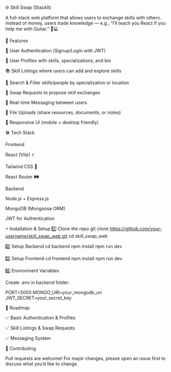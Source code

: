 🌐 Skill Swap (StackIt)

A full-stack web platform that allows users to exchange skills with others.
Instead of money, users trade knowledge — e.g., “I’ll teach you React if you help me with Guitar.” 🎸💻

🚀 Features

🔐 User Authentication (Signup/Login with JWT)

👤 User Profiles with skills, specializations, and bio

📚 Skill Listings where users can add and explore skills

🔎 Search & Filter skills/people by specialization or location

🔄 Swap Requests to propose skill exchanges

💬 Real-time Messaging between users

📂 File Uploads (share resources, documents, or notes)

📱 Responsive UI (mobile + desktop friendly)

🛠️ Tech Stack

Frontend

React (Vite) ⚡

Tailwind CSS 🎨

React Router 🛤️

Backend

Node.js + Express.js

MongoDB (Mongoose ORM)

JWT for Authentication

⚡ Installation & Setup
1️⃣ Clone the repo
git clone https://github.com/your-username/skill_swap_web.git
cd skill_swap_web

2️⃣ Setup Backend
cd backend
npm install
npm run dev

3️⃣ Setup Frontend
cd frontend
npm install
npm run dev

4️⃣ Environment Variables

Create .env in backend folder:

PORT=5000
MONGO_URI=your_mongodb_uri
JWT_SECRET=your_secret_key


📅 Roadmap

✅ Basic Authentication & Profiles

✅ Skill Listings & Swap Requests

✅ Messaging System

🤝 Contributing

Pull requests are welcome!
For major changes, please open an issue first to discuss what you’d like to change.
